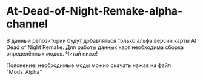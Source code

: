 # At-Dead-of-Night-Remake-alpha-channel
В данный репозиторий будут добавляться только альфа версии карты At Dead of Night Remake. Для работы данных карт необходима сборка определённых модов. Читай ниже!

Пояснение: необходимые моды можно скачать нажав на файл "Mods_Alpha"
